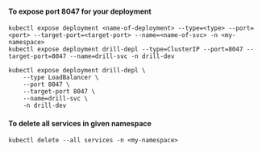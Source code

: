 
#### To expose port 8047 for your deployment
```
kubectl expose deployment <name-of-deployment> --type=<type> --port=<port> --target-port=<target-port> --name=<name-of-svc> -n <my-namespace>
kubectl expose deployment drill-depl --type=ClusterIP --port=8047 --target-port=8047 --name=drill-svc -n drill-dev
```

```
kubectl expose deployment drill-depl \
    --type LoadBalancer \
    --port 8047 \
    --target-port 8047 \
    --name=drill-svc \
    -n drill-dev
```

#### To delete all services in given namespace
```
kubectl delete --all services -n <my-namespace>
```
